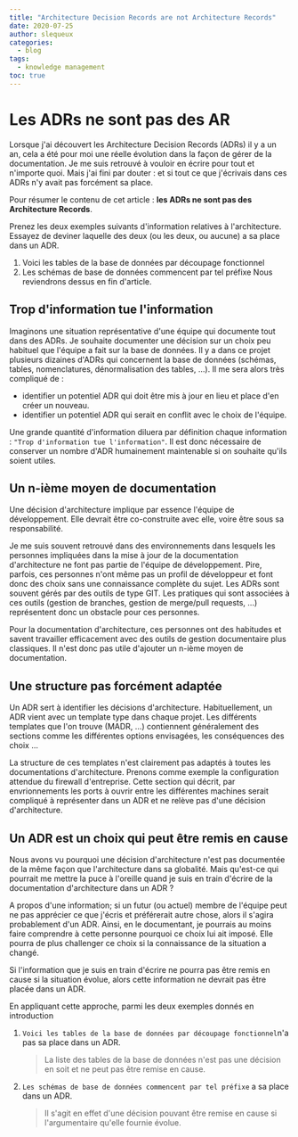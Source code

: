 ```yaml
---
title: "Architecture Decision Records are not Architecture Records"
date: 2020-07-25
author: slequeux
categories:
  - blog
tags:
  - knowledge management
toc: true
---
```


# Les ADRs ne sont pas des AR

Lorsque j'ai découvert les Architecture Decision Records (ADRs) il y a un an, cela a été pour moi une réelle évolution dans la façon de gérer de la documentation.
Je me suis retrouvé à vouloir en écrire pour tout et n'importe quoi.
Mais j'ai fini par douter : et si tout ce que j'écrivais dans ces ADRs n'y avait pas forcément sa place.

Pour résumer le contenu de cet article :
**les ADRs ne sont pas des Architecture Records**.

Prenez les deux exemples suivants d'information relatives à l'architecture.
Essayez de deviner laquelle des deux (ou les deux, ou aucune) a sa place dans un ADR.
1. Voici les tables de la base de données par découpage fonctionnel
1. Les schémas de base de données commencent par tel préfixe
Nous reviendrons dessus en fin d'article.

## Trop d'information tue l'information

Imaginons une situation représentative d'une équipe qui documente tout dans des ADRs.
Je souhaite documenter une décision sur un choix peu habituel que l'équipe a fait sur la base de données.
Il y a dans ce projet plusieurs dizaines d'ADRs qui concernent la base de données (schémas, tables, nomenclatures, dénormalisation des tables, ...).
Il me sera alors très compliqué de :
- identifier un potentiel ADR qui doit être mis à jour en lieu et place d'en créer un nouveau.
- identifier un potentiel ADR qui serait en conflit avec le choix de l'équipe.

Une grande quantité d'information diluera par définition chaque information : `"Trop d'information tue l'information"`.
Il est donc nécessaire de conserver un nombre d'ADR humainement maintenable si on souhaite qu'ils soient utiles.

## Un n-ième moyen de documentation

Une décision d'architecture implique par essence l'équipe de développement.
Elle devrait être co-construite avec elle, voire être sous sa responsabilité.

Je me suis souvent retrouvé dans des environnements dans lesquels les personnes impliquées dans la mise à jour de la documentation d'architecture ne font pas partie de l'équipe de développement.
Pire, parfois, ces personnes n'ont même pas un profil de développeur et font donc des choix sans une connaissance complète du sujet.
Les ADRs sont souvent gérés par des outils de type GIT.
Les pratiques qui sont associées à ces outils (gestion de branches, gestion de merge/pull requests, ...) représentent donc un obstacle pour ces personnes.

Pour la documentation d'architecture, ces personnes ont des habitudes et savent travailler efficacement avec des outils de gestion documentaire plus classiques.
Il n'est donc pas utile d'ajouter un n-ième moyen de documentation.

## Une structure pas forcément adaptée

Un ADR sert à identifier les décisions d'architecture.
Habituellement, un ADR vient avec un template type dans chaque projet.
Les différents templates que l'on trouve (MADR, ...) contiennent généralement des sections comme les différentes options envisagées, les conséquences des choix ...

La structure de ces templates n'est clairement pas adaptés à toutes les documentations d'architecture.
Prenons comme exemple la configuration attendue du firewall d'entreprise.
Cette section qui décrit, par envrionnements les ports à ouvrir entre les différentes machines serait compliqué à représenter dans un ADR et ne relève pas d'une décision d'architecture.

## Un ADR est un choix qui peut être remis en cause

Nous avons vu pourquoi une décision d'architecture n'est pas documentée de la même façon que l'architecture dans sa globalité.
Mais qu'est-ce qui pourrait me mettre la puce à l'oreille quand je suis en train d'écrire de la documentation d'architecture dans un ADR ?

A propos d'une information; si un futur (ou actuel) membre de l'équipe peut ne pas apprécier ce que j'écris et préférerait autre chose, alors il s'agira probablement d'un ADR.
Ainsi, en le documentant, je pourrais au moins faire comprendre à cette personne pourquoi ce choix lui ait imposé.
Elle pourra de plus challenger ce choix si la connaissance de la situation a changé.

Si l'information que je suis en train d'écrire ne pourra pas être remis en cause si la situation évolue, alors cette information ne devrait pas être placée dans un ADR.

En appliquant cette approche, parmi les deux exemples donnés en introduction
1. `Voici les tables de la base de données par découpage fonctionnel`n'a pas sa place dans un ADR.
   > La liste des tables de la base de données n'est pas une décision en soit et ne peut pas être remise en cause.
1. `Les schémas de base de données commencent par tel préfixe` a sa place dans un ADR.
   > Il s'agit en effet d'une décision pouvant être remise en cause si l'argumentaire qu'elle fournie évolue.